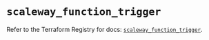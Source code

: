 # `scaleway_function_trigger`

Refer to the Terraform Registry for docs: [`scaleway_function_trigger`](https://registry.terraform.io/providers/scaleway/scaleway/2.59.0/docs/resources/function_trigger).
